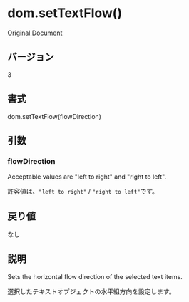 # dom.setTextFlow()

[Original Document](http://help.adobe.com/en_US/fireworks/cs/extend/WS5b3ccc516d4fbf351e63e3d1183c94856c-78d3.html)

## バージョン

3

## 書式

dom.setTextFlow(flowDirection)

## 引数

### flowDirection

Acceptable values are "left to right" and "right to left".

許容値は、```"left to right"``` / ```"right to left"```です。

## 戻り値

なし

## 説明

Sets the horizontal flow direction of the selected text items.

選択したテキストオブジェクトの水平組方向を設定します。
